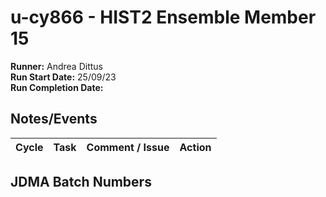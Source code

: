 # u-cy866 - HIST2 Ensemble Member 15

**Runner:**  Andrea Dittus  
**Run Start Date:** 25/09/23  
**Run Completion Date:** 

## Notes/Events

| Cycle | Task | Comment / Issue | Action |
| ---   | ---  | ---             | ---    |

## JDMA Batch Numbers
